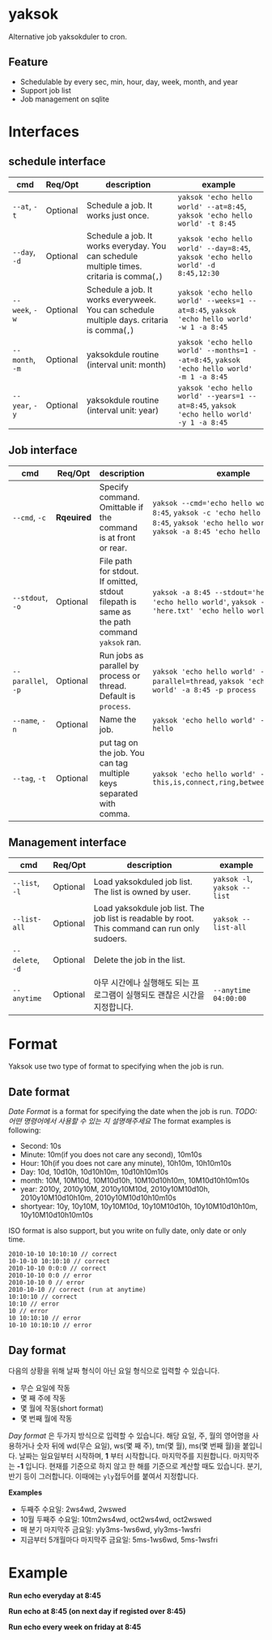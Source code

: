 # yaksok
Alternative job yaksokduler to cron.

## Feature
- Schedulable by every sec, min, hour, day, week, month, and year
- Support job list
- Job management on sqlite

# Interfaces

## schedule interface

| cmd | Req/Opt | description | example | 
| --- | --- | --- | --- | 
| `--at`, `-t`  |   Optional  |  Schedule a job. It works just once.  |  `yaksok 'echo hello world' --at=8:45`, `yaksok 'echo hello world' -t 8:45`| 
| `--day`, `-d` | Optional | Schedule a job. It works everyday. You can schedule multiple times. critaria is comma(`,`) | `yaksok 'echo hello world' --day=8:45`, `yaksok 'echo hello world' -d 8:45,12:30` | 
| `--week`, `-w` | Optional | Schedule a job. It works everyweek. You can schedule multiple days. critaria is comma(`,`) | `yaksok 'echo hello world' --weeks=1 --at=8:45`, `yaksok 'echo hello world' -w 1 -a 8:45` | 
| `--month`, `-m` | Optional | yaksokdule routine (interval unit: month) | `yaksok 'echo hello world' --months=1 --at=8:45`, `yaksok 'echo hello world' -m 1 -a 8:45` | 
| `--year`, `-y` | Optional | yaksokdule routine (interval unit: year) | `yaksok 'echo hello world' --years=1 --at=8:45`, `yaksok 'echo hello world' -y 1 -a 8:45` | 

## Job interface

| cmd | Req/Opt | description | example | 
| --- | --- | --- | --- | 
| `--cmd`, `-c` | **Rqeuired** | Specify command. Omittable if the command is at front or rear. | `yaksok --cmd='echo hello world' -a 8:45`, `yaksok -c 'echo hello world' -a 8:45`, `yaksok 'echo hello world' -a 8:45`, `yaksok -a 8:45 'echo hello world'` | 
| `--stdout`, `-o` | Optional | File path for stdout. If omitted, stdout filepath is same as the path command `yaksok` ran. | `yaksok -a 8:45 --stdout='here.txt' 'echo hello world'`, `yaksok -a 8:45 -o 'here.txt' 'echo hello world'` | 
| `--parallel`, `-p` | Optional | Run jobs as parallel by process or thread. Default is `process`. | `yaksok 'echo hello world' -a 8:45 --parallel=thread`, `yaksok 'echo hello world' -a 8:45 -p process` | 
| `--name`, `-n` | Optional | Name the job. |  `yaksok 'echo hello world' -a 8:45 -n hello`  | 
| `--tag`, `-t` | Optional | put tag on the job. You can tag multiple keys separated with comma. |  `yaksok 'echo hello world' -a 8:45 -t this,is,connect,ring,between,you,and,me`  | 

## Management interface

| cmd | Req/Opt | description | example | 
| --- | --- | --- | --- | 
| `--list`, `-l` | Optional | Load yaksokduled job list. The list is owned by user. | `yaksok -l`, `yaksok --list` | 
| `--list-all` | Optional | Load yaksokdule job list. The job list is readable by root. This command can run only sudoers. | `yaksok --list-all` | 
| `--delete`, `-d` | Optional | Delete the job in the list. |    | 
| `--anytime` | Optional | 아무 시간에나 실행해도 되는 프로그램이 실행되도 괜찮은 시간을 지정합니다. | `--anytime 04:00:00` | 

# Format

Yaksok use two type of format to specifying when the job is run.

## Date format

*Date Format* is a format for specifying the date when the job is run. 
_TODO: 어떤 명령어에서 사용할 수 있는 지 설명해주세요_
The format examples is following:
- Second: 10s
- Minute: 10m(if you does not care any second), 10m10s
- Hour: 10h(if you does not care any minute), 10h10m, 10h10m10s
- Day: 10d, 10d10h, 10d10h10m, 10d10h10m10s
- month: 10M, 10M10d, 10M10d10h, 10M10d10h10m, 10M10d10h10m10s
- year: 2010y, 2010y10M, 2010y10M10d, 2010y10M10d10h, 2010y10M10d10h10m, 2010y10M10d10h10m10s
- shortyear: 10y, 10y10M, 10y10M10d, 10y10M10d10h, 10y10M10d10h10m, 10y10M10d10h10m10s

ISO format is also support, but you write on fully date, only date or only time.
```
2010-10-10 10:10:10 // correct
10-10-10 10:10:10 // correct
2010-10-10 0:0:0 // correct
2010-10-10 0:0 // error
2010-10-10 0 // error
2010-10-10 // correct (run at anytime)
10:10:10 // correct
10:10 // error
10 // error
10 10:10:10 // error
10-10 10:10:10 // error
```

## Day format
다음의 상황을 위해 날짜 형식이 아닌 요일 형식으로 입력할 수 있습니다.
- 무슨 요일에 작동
- 몇 째 주에 작동
- 몇 월에 작동(short format)
- 몇 번째 월에 작동

*Day format* 은 두가지 방식으로 입력할 수 있습니다. 해당 요일, 주, 월의 영어명을 사용하거나 숫자 뒤에 wd(무슨 요일), ws(몇 째 주), tm(몇 월), ms(몇 번째 월)을 붙입니다. 날짜는 일요일부터 시작하며, **1** 부터 시작합니다.
마지막주를 지원합니다. 마지막주는 **-1** 입니다.
현재를 기준으로 하지 않고 한 해를 기준으로 계산할 때도 있습니다. 분기, 반기 등이 그러합니다. 이때에는 `yly`접두어를 붙여서 지정합니다.

**Examples**

- 두째주 수요일: 2ws4wd, 2wswed
- 10월 두째주 수요일: 10tm2ws4wd, oct2ws4wd, oct2wswed
- 매 분기 마지막주 금요일: yly3ms-1ws6wd, yly3ms-1wsfri
- 지금부터 5개월마다 마지막주 금요일: 5ms-1ws6wd, 5ms-1wsfri

# Example

**Run echo everyday at 8:45**

**Run echo at 8:45 (on next day if registed over 8:45)**

**Run echo every week on friday at 8:45**

